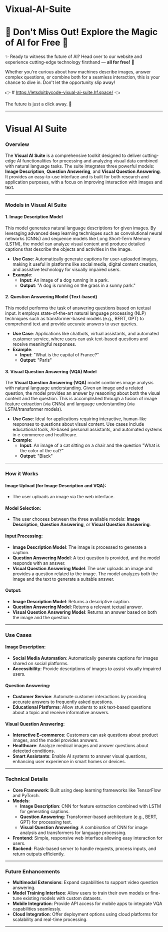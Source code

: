 ﻿# Vixual-AI-Suite

# 🎉 **Don't Miss Out! Explore the Magic of AI for Free** 🎉

✨ Ready to witness the future of AI? Head over to our website and experience cutting-edge technology firsthand — **all for free!** 🚀

Whether you're curious about how machines describe images, answer complex questions, or combine both for a seamless interaction, this is your chance to dive in. Don't let the opportunity slip away!

👉 # https://letsdoitbycode-vixual-ai-suite.hf.space/ 👈

The future is just a click away. 🔮

---

# Visual AI Suite

### Overview

The **Visual AI Suite** is a comprehensive toolkit designed to deliver cutting-edge AI functionalities for processing and analyzing visual data combined with natural language tasks. The suite integrates three powerful models: **Image Description**, **Question Answering**, and **Visual Question Answering**. It provides an easy-to-use interface and is built for both research and application purposes, with a focus on improving interaction with images and text.

---

### Models in Visual AI Suite

#### 1. Image Description Model

This model generates natural language descriptions for given images. By leveraging advanced deep learning techniques such as convolutional neural networks (CNNs) and sequence models like Long Short-Term Memory (LSTM), the model can analyze visual content and produce detailed captions that describe the objects and activities in the image.

- **Use Case**: Automatically generate captions for user-uploaded images, making it useful in platforms like social media, digital content creation, and assistive technology for visually impaired users.
- **Example**:
  - **Input**: An image of a dog running in a park.
  - **Output**: "A dog is running on the grass in a sunny park."

#### 2. Question Answering Model (Text-based)

This model performs the task of answering questions based on textual input. It employs state-of-the-art natural language processing (NLP) techniques such as transformer-based models (e.g., BERT, GPT) to comprehend text and provide accurate answers to user queries.

- **Use Case**: Applications like chatbots, virtual assistants, and automated customer service, where users can ask text-based questions and receive meaningful responses.
- **Example**:
  - **Input**: "What is the capital of France?"
  - **Output**: "Paris"

#### 3. Visual Question Answering (VQA) Model

The **Visual Question Answering (VQA)** model combines image analysis with natural language understanding. Given an image and a related question, the model provides an answer by reasoning about both the visual content and the question. This is accomplished through a fusion of image feature extraction (via CNNs) and language understanding (via LSTM/transformer models).

- **Use Case**: Ideal for applications requiring interactive, human-like responses to questions about visual content. Use cases include educational tools, AI-based personal assistants, and automated systems in e-commerce and healthcare.
- **Example**:
  - **Input**: An image of a cat sitting on a chair and the question "What is the color of the cat?"
  - **Output**: "Black"

---

### How it Works

#### Image Upload (for Image Description and VQA):
- The user uploads an image via the web interface.

#### Model Selection:
- The user chooses between the three available models: **Image Description**, **Question Answering**, or **Visual Question Answering**.

#### Input Processing:
- **Image Description Model**: The image is processed to generate a caption.
- **Question Answering Model**: A text question is provided, and the model responds with an answer.
- **Visual Question Answering Model**: The user uploads an image and provides a question related to the image. The model analyzes both the image and the text to generate a suitable answer.

#### Output:
- **Image Description Model**: Returns a descriptive caption.
- **Question Answering Model**: Returns a relevant textual answer.
- **Visual Question Answering Model**: Returns an answer based on both the image and the question.

---

### Use Cases

#### Image Description:
- **Social Media Automation**: Automatically generate captions for images shared on social platforms.
- **Accessibility**: Provide descriptions of images to assist visually impaired users.

#### Question Answering:
- **Customer Service**: Automate customer interactions by providing accurate answers to frequently asked questions.
- **Educational Platforms**: Allow students to ask text-based questions about a topic and receive informative answers.

#### Visual Question Answering:
- **Interactive E-commerce**: Customers can ask questions about product images, and the model provides answers.
- **Healthcare**: Analyze medical images and answer questions about detected conditions.
- **Smart Assistants**: Enable AI systems to answer visual questions, enhancing user experience in smart homes or devices.

---

### Technical Details

- **Core Framework**: Built using deep learning frameworks like TensorFlow and PyTorch.
- **Models**:
  - **Image Description**: CNN for feature extraction combined with LSTM for generating captions.
  - **Question Answering**: Transformer-based architecture (e.g., BERT, GPT) for processing text.
  - **Visual Question Answering**: A combination of CNN for image analysis and transformers for language processing.
- **Frontend**: Simple, responsive web interface allowing easy interaction for users.
- **Backend**: Flask-based server to handle requests, process inputs, and return outputs efficiently.

---

### Future Enhancements

- **Multimodal Extensions**: Expand capabilities to support video question answering.
- **Model Training Interface**: Allow users to train their own models or fine-tune existing models with custom datasets.
- **Mobile Integration**: Provide API access for mobile apps to integrate VQA capabilities seamlessly.
- **Cloud Integration**: Offer deployment options using cloud platforms for scalability and real-time processing.

---

